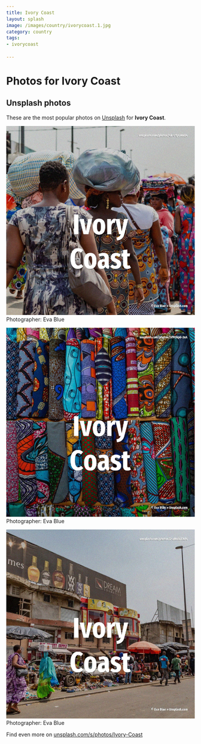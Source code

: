 ```yaml
---
title: Ivory Coast
layout: splash
image: /images/country/ivorycoast.1.jpg
category: country
tags:
- ivorycoast

---
```

# Photos for Ivory Coast
 
## Unsplash photos
These are the most popular photos on [Unsplash](https://unsplash.com) for **Ivory Coast**.
 
![Ivory Coast](/images/country/ivorycoast.1.jpg)
Photographer:  Eva Blue
 
![Ivory Coast](/images/country/ivorycoast.2.jpg)
Photographer:  Eva Blue
 
![Ivory Coast](/images/country/ivorycoast.3.jpg)
Photographer:  Eva Blue
 
Find even more on [unsplash.com/s/photos/Ivory-Coast](https://unsplash.com/s/photos/Ivory-Coast)
 
